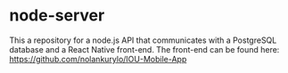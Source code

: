 # node-server
This a repository for a node.js API that communicates with a PostgreSQL database and a React Native front-end. The front-end can be found here: https://github.com/nolankurylo/IOU-Mobile-App
